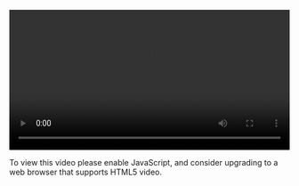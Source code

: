<video controls="" style="width: 100%; display: block;"><source src="http://o86bpj665.bkt.clouddn.com/meteor-react-bird/15-app-drawer.mp4" type="video/mp4"><p>To view this video please enable JavaScript, and consider upgrading to a web browser that supports HTML5 video.</p></video>
